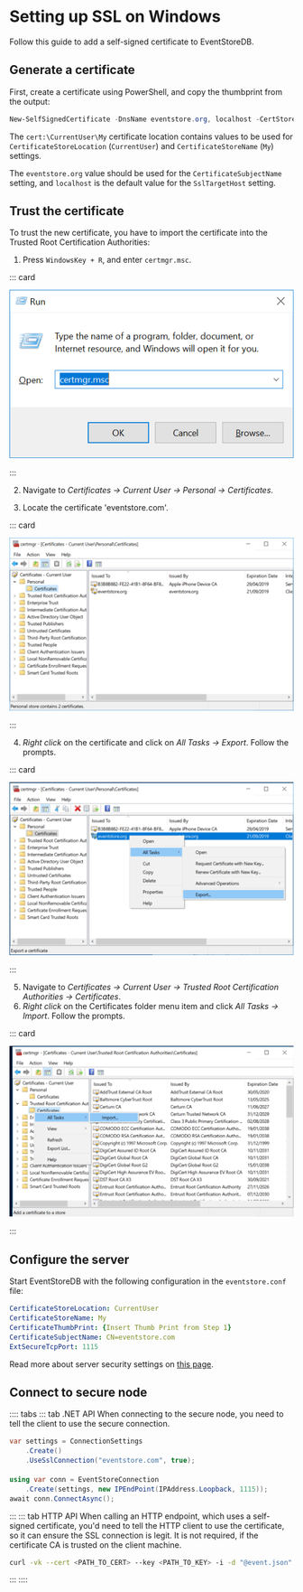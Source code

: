 # Setting up SSL on Windows

Follow this guide to add a self-signed certificate to EventStoreDB.

## Generate a certificate

First, create a certificate using PowerShell, and copy the thumbprint from the output:

```powershell
New-SelfSignedCertificate -DnsName eventstore.org, localhost -CertStoreLocation cert:\CurrentUser\My
```

The `cert:\CurrentUser\My` certificate location contains values to be used for `CertificateStoreLocation` (`CurrentUser`) and `CertificateStoreName` (`My`) settings.

The `eventstore.org` value should be used for the `CertificateSubjectName` setting, and `localhost` is the default value for the `SslTargetHost` setting.

## Trust the certificate

To trust the new certificate, you have to import the certificate into the Trusted Root Certification Authorities:

1.  Press `WindowsKey + R`, and enter `certmgr.msc`.

::: card

![Open certmgr.msc](./images/ssl-step1.png)

:::

2.  Navigate to _Certificates -> Current User -> Personal -> Certificates_.

3.  Locate the certificate 'eventstore.com'.

::: card

![Find certificate](./images/ssl-step2.png)

:::

4.  _Right click_ on the certificate and click on _All Tasks -> Export_. Follow the prompts.

::: card

![Export certificate](./images/ssl-step3.png)

:::

5.  Navigate to _Certificates -> Current User -> Trusted Root Certification Authorities -> Certificates_.
6.  _Right click_ on the Certificates folder menu item and click _All Tasks -> Import_. Follow the prompts.

::: card

![Find certificate](./images/ssl-step4.png)

:::

## Configure the server

Start EventStoreDB with the following configuration in the `eventstore.conf` file:

```yaml
CertificateStoreLocation: CurrentUser
CertificateStoreName: My
CertificateThumbPrint: {Insert Thumb Print from Step 1}
CertificateSubjectName: CN=eventstore.com
ExtSecureTcpPort: 1115
```

Read more about server security settings on [this page](configuration.md).

## Connect to secure node

:::: tabs
::: tab .NET API
When connecting to the secure node, you need to tell the client to use the secure connection.

```csharp
var settings = ConnectionSettings
    .Create()
    .UseSslConnection("eventstore.com", true);

using var conn = EventStoreConnection
    .Create(settings, new IPEndPoint(IPAddress.Loopback, 1115));
await conn.ConnectAsync();
```
:::
::: tab HTTP API
When calling an HTTP endpoint, which uses a self-signed certificate, you'd need to tell the HTTP client to use the certificate, so it can ensure the SSL connection is legit. It is not required, if the certificate CA is trusted on the client machine.

```bash
curl -vk --cert <PATH_TO_CERT> --key <PATH_TO_KEY> -i -d "@event.json" "http://127.0.0.1:2113/streams/newstream" -H "Content-Type:application/vnd.eventstore.events+json"
```
:::
::::
